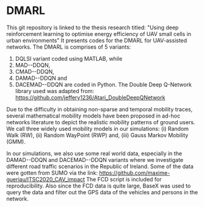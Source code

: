# DMARL
This git repository is linked to the thesis research titled: "Using deep reinforcement learning to optimise energy efficiency of UAV small
cells in urban environments" It presents codes for the DMARL for UAV-assisted networks.
The DMARL is comprises of 5 variants: 
1. DQLSI variant coded using MATLAB, while
2. MAD--DDQN,
3. CMAD--DDQN,
4. DAMAD--DDQN and
5. DACEMAD--DDQN are coded in Python. The Double Deep Q-Network library used was adapted from: https://github.com/jeffery1236/Atari_DoubleDeepQNetwork

Due to the difficulty in obtaining non-sparse and temporal mobility traces, several mathematical mobility models have been proposed in ad-hoc networks literature to depict the realistic mobility patterns of ground users. We call three widely used mobility models in our simulations: 
(i) Random Walk (RW),
(ii) Random WayPoint (RWP) and,
(iii) Gauss Markov Mobility (GMM). 

In our simulations, we also use some real world data, especially in the DAMAD--DDQN and DACEMAD--DDQN variants where we investigate different road traffic scenarios in the Republic of Ireland. Some of the data were gotten from SUMO via the link: https://github.com/maxime-gueriau/ITSC2020_CAV_impact
The FCD script is included for reproducibility. Also since the FCD data is quite large, BaseX was used to query the data and filter out the GPS data of the vehicles and persons in the network.

